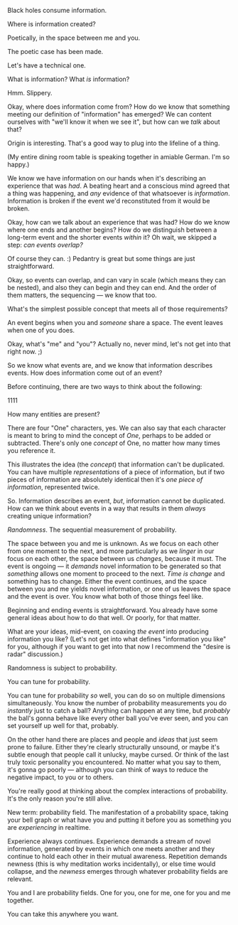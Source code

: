 Black holes consume information.

Where is information created?

Poetically, in the space between me and you.

The poetic case has been made.

Let's have a technical one.

What is information? What *is* information?

Hmm. Slippery.

Okay, where does information come from? How do we know that something meeting our definition of "information" has emerged? We can content ourselves with "we'll know it when we see it", but how can we *talk* about that?

Origin is interesting. That's a good way to plug into the lifeline of a thing.

(My entire dining room table is speaking together in amiable German. I'm so happy.)

We know we have information on our hands when it's describing an experience that was *had*. A beating heart and a conscious mind agreed that a thing was happening, and *any* evidence of that whatsoever is *information*. Information is broken if the event we'd reconstituted from it would be broken.

Okay, how can we talk about an experience that was had? How do we know where one ends and another begins? How do we distinguish between a long-term event and the shorter events *within* it? Oh wait, we skipped a step: *can events overlap?*

Of course they can. :) Pedantry is great but some things are just straightforward.

Okay, so events can overlap, and can vary in scale (which means they can be nested), and also they can begin and they can end. And the order of them matters, the sequencing — we know that too.

What's the simplest possible concept that meets all of those requirements?

An event begins when you and *someone* share a space. The event leaves when one of you does.

Okay, what's "me" and "you"? Actually no, never mind, let's not get into that right now. ;)

So we know what events are, and we know that information describes events. How does information come out of an event?

Before continuing, there are two ways to think about the following:

1111

How many entities are present?

There are four "One" characters, yes. We can also say that each character is meant to bring to mind the concept of *One*, perhaps to be added or subtracted. There's only one *concept* of One, no matter how many times you reference it.

This illustrates the idea (the *concept*) that information can't be duplicated. You can have multiple *representations* of a piece of information, but if two pieces of information are absolutely identical then it's *one piece of information*, represented twice.

So. Information describes an event, *but*, information cannot be duplicated. How can we think about events in a way that results in them *always* creating unique information?

*Randomness*. The sequential measurement of probability.

The space between you and me is unknown. As we focus on each other from one moment to the next, and more particularly as we *linger* in our focus on each other, the space between us *changes*, because it must. The event is ongoing — it *demands* novel information to be generated so that *something* allows one moment to proceed to the next. *Time is change* and something has to change. Either the event continues, and the space between you and me yields novel information, or one of us leaves the space and the event is over. You know what both of those things feel like.

Beginning and ending events is straightforward. You already have some general ideas about how to do that well. Or poorly, for that matter.

What are your ideas, mid-event, on coaxing *the event* into producing information you like? (Let's not get into what defines "information you like" for you, although if you want to get into that now I recommend the "desire is radar" discussion.)

Randomness is subject to probability.

You can tune for probability.

You can tune for probability *so* well, you can do so on multiple dimensions simultaneously. You know the number of probability measurements you do *instantly* just to catch a ball? Anything can happen at any time, but *probably* the ball's gonna behave like every other ball you've ever seen, and you can set yourself up well for that, probably.

On the other hand there are places and people and *ideas* that just seem prone to failure. Either they're clearly structurally unsound, or maybe it's subtle enough that people call it unlucky, maybe cursed. Or think of the last truly toxic personality you encountered. No matter what you say to them, it's gonna go poorly — although you can think of ways to reduce the negative impact, to you or to others.

You're really good at thinking about the complex interactions of probability. It's the only reason you're still alive.

New term: probability field. The manifestation of a probability space, taking your bell graph or what have you and putting it before you as something you are *experiencing* in realtime.

Experience always continues. Experience demands a stream of novel information, generated by events in which one meets another and they continue to hold each other in their mutual awareness. Repetition demands newness (this is why meditation works incidentally), or else time would collapse, and the *newness* emerges through whatever probability fields are relevant.

You and I are probability fields. One for you, one for me, one for you and me together.

You can take this anywhere you want.
